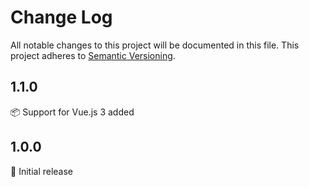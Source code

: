 # Change Log
All notable changes to this project will be documented in this file. This project adheres to [Semantic Versioning](https://semver.org/).

## 1.1.0

:package: Support for Vue.js 3 added

## 1.0.0

:rocket: Initial release
